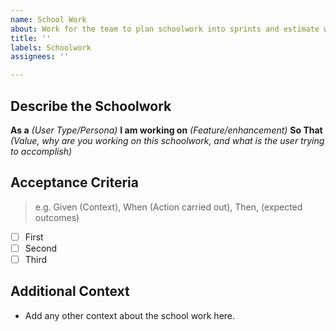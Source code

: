```yaml
---
name: School Work
about: Work for the team to plan schoolwork into sprints and estimate workload appropriately
title: ''
labels: Schoolwork
assignees: ''

---
```


## Describe the Schoolwork

**As a** *(User Type/Persona)* **I am working on** *(Feature/enhancement)* **So That** *(Value, why are you working on this schoolwork, and what is the user trying to accomplish)*

## Acceptance Criteria

> e.g. Given (Context), When (Action carried out), Then, (expected outcomes)

- [ ] First
- [ ] Second
- [ ] Third

## Additional Context
- Add any other context about the school work here.